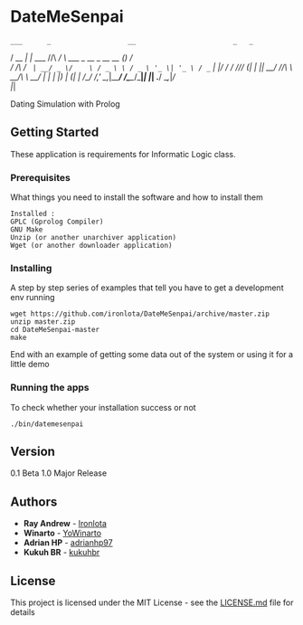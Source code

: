 # DateMeSenpai
    ___      _                   __                        _   _ 
   /   \__ _| |_ ___  /\/\   ___/ _\ ___ _ __  _ __   __ _(_) / \
  / /\ / _` | __/ _ \/    \ / _ \ \ / _ \ '_ \| '_ \ / _` | |/  /
 / /_// (_| | ||  __/ /\/\ \  __/\ \  __/ | | | |_) | (_| | /\_/ 
/___,' \__,_|\__\___\/    \/\___\__/\___|_| |_| .__/ \__,_|_\/   
                                              |_|                

Dating Simulation with Prolog

## Getting Started

These application is requirements for Informatic Logic class.

### Prerequisites

What things you need to install the software and how to install them

```
Installed :
GPLC (Gprolog Compiler)
GNU Make
Unzip (or another unarchiver application)
Wget (or another downloader application)
```

### Installing

A step by step series of examples that tell you have to get a development env running

```
wget https://github.com/ironlota/DateMeSenpai/archive/master.zip
unzip master.zip
cd DateMeSenpai-master
make
```

End with an example of getting some data out of the system or using it for a little demo

### Running the apps

To check whether your installation success or not

```
./bin/datemesenpai
```


## Version

0.1 Beta
1.0 Major Release

## Authors

* **Ray Andrew** - [Ironlota](https://github.com/ironlota)
* **Winarto** - [YoWinarto](https://github.com/yowinarto)
* **Adrian HP** - [adrianhp97](https://github.com/adrianhp97)
* **Kukuh BR** - [kukuhbr](https://github.com/kukuhbr)


## License

This project is licensed under the MIT License - see the [LICENSE.md](LICENSE.md) file for details
